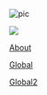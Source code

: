 ![pic](dir/nested/pic.png)

![](pic.jpg)

[About](pages/about.md "Titlr of link")

[Global](https://ya.ru)

[Global2](http://ya.ru)